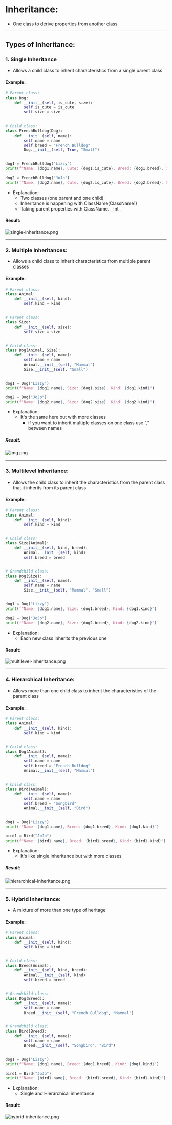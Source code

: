 # Inheritance:
- One class to derive properties from another class
-----------

## Types of Inheritance:

### 1. Single Inheritance
- Allows a child class to inherit characteristics from a single parent class

#### Example:
```python
# Parent class:
class Dog:
    def __init__(self, is_cute, size):
        self.is_cute = is_cute
        self.size = size

        
# Child class:
class FrenchBulldog(Dog):
    def __init__(self, name):
        self.name = name
        self.breed = "French Bulldog"
        Dog.__init__(self, True, "Small")


dog1 = FrenchBulldog("Lizzy")
print(f"Name: {dog1.name}, Cute: {dog1.is_cute}, Breed: {dog1.breed}, Size: {dog1.size}")

dog2 = FrenchBulldog("JoJo")
print(f"Name: {dog2.name}, Cute: {dog2.is_cute}, Breed: {dog2.breed}, Size: {dog2.size}")
```
- Explanation:
    - Two classes (one parent and one child)
    - Inheritance is happening with ClassName(ClassName1) 
    - Taking parent properties with ClassName.\_\_int__

#### Result:
![single-inheritance.png](../Images/single-inheritance.png)

------------------

### 2. Multiple Inheritances:
- Allows a child class to inherit characteristics from multiple parent classes

#### Example:
```python
# Parent class:
class Animal:
    def __init__(self, kind):
        self.kind = kind


# Parent class:
class Size:
    def __init__(self, size):
        self.size = size


# Child class:
class Dog(Animal, Size):
    def __init__(self, name):
        self.name = name
        Animal.__init__(self, "Mammal")
        Size.__init__(self, "Small")


dog1 = Dog("Lizzy")
print(f"Name: {dog1.name}, Size: {dog1.size}, Kind: {dog1.kind}")

dog2 = Dog("JoJo")
print(f"Name: {dog2.name}, Size: {dog2.size}, Kind: {dog2.kind}")
```
- Explanation:
  - It's the same here but with more classes
    - if you want to inherit multiple classes on one class use "," between names

##### Result:
![img.png](../Images/multiple-inheritances.png)

--------------------------

### 3. Multilevel Inheritance:
- Allows the child class to inherit the characteristics from the parent class that it inherits from its parent class

#### Example:
```python
# Parent class:
class Animal:
    def __init__(self, kind):
        self.kind = kind


# Child class:
class Size(Animal):
    def __init__(self, kind, breed):
        Animal.__init__(self, kind)
        self.breed = breed


# Grandchild class:
class Dog(Size):
    def __init__(self, name):
        self.name = name
        Size.__init__(self, "Mammal", "Small")


dog1 = Dog("Lizzy")
print(f"Name: {dog1.name}, Size: {dog1.breed}, Kind: {dog1.kind}")

dog2 = Dog("JoJo")
print(f"Name: {dog2.name}, Size: {dog2.breed}, Kind: {dog2.kind}")
```
- Explanation:
  - Each new class inherits the previous one

#### Result:
![multilevel-inheritance.png](../Images/multilevel-inheritance.png)

---------------------------------

### 4. Hierarchical Inheritance:
- Allows more than one child class to inherit the characteristics of the parent class

#### Example:
```python
# Parent class:
class Animal:
    def __init__(self, kind):
        self.kind = kind


# Child class:
class Dog(Animal):
    def __init__(self, name):
        self.name = name
        self.breed = "French Bulldog"
        Animal.__init__(self, "Mammal")


# Child class:
class Bird(Animal):
    def __init__(self, name):
        self.name = name
        self.breed = "Songbird"
        Animal.__init__(self, "Bird")


dog1 = Dog("Lizzy")
print(f"Name: {dog1.name}, Breed: {dog1.breed}, Kind: {dog1.kind}")

bird1 = Bird("JoJo")
print(f"Name: {bird1.name}, Breed: {bird1.breed}, Kind: {bird1.kind}")
```
- Explanation:
  - It's like single inheritance but with more classes

##### Result:
![hierarchical-inheritance.png](../Images/hierarchical-inheritance.png)

----------------------

### 5. Hybrid Inheritance:
- A mixture of more than one type of heritage

#### Example:
```python
# Parent class:
class Animal:
    def __init__(self, kind):
        self.kind = kind


# Child class:
class Breed(Animal):
    def __init__(self, kind, breed):
        Animal.__init__(self, kind)
        self.breed = breed


# Grandchild class:
class Dog(Breed):
    def __init__(self, name):
        self.name = name
        Breed.__init__(self, "French Bulldog", "Mammal")


# Grandchild class:
class Bird(Breed):
    def __init__(self, name):
        self.name = name
        Breed.__init__(self, "Songbird", "Bird")


dog1 = Dog("Lizzy")
print(f"Name: {dog1.name}, Breed: {dog1.breed}, Kind: {dog1.kind}")

bird1 = Bird("JoJo")
print(f"Name: {bird1.name}, Breed: {bird1.breed}, Kind: {bird1.kind}")
```
- Explanation:
  - Single and Hierarchical inheritance

#### Result:
![hybrid-inheritance.png](../Images/hybrid-inheritance.png)